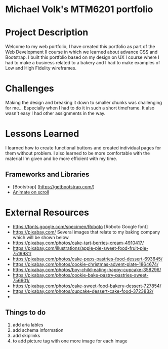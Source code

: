 # Michael Volk's MTM6201 portfolio

# Project Description 
Welcome to my web portfolio, I have created this portfolio as part of the Web Development II course in which we learned about advance CSS and Bootstrap. I built this portfolio based on my design on UX I course where I had to make a business related to a bakery and I had to make examples of Low and High Fidelity wireframes. 

# Challenges
Making the design and breaking it down to smaller chunks was challenging for me... Especially when I had to do it in such a short timeframe. It also wasn't easy I had other assignments in the way.

# Lessons Learned
I learned how to create functional buttons and created individual pages for them without problem. I also learned to be more comfortable with the material I'm given and be more efficient with my time.

## Frameworks and Libraries
- [Bootstrap] (https://getbootstrap.com/)
- [Animate on scroll](https://michalsnik.github.io/aos/)

# External Resources 
-  https://fonts.google.com/specimen/Roboto [Roboto Google font]
-  https://pixabay.com/ Several images that relate to my baking company which will be shown below
-  https://pixabay.com/photos/cake-tart-berries-cream-4910417/ 
-  https://pixabay.com/illustrations/apple-pie-sweet-food-fruit-pie-7519981/ 
-  https://pixabay.com/photos/cake-pops-pastries-food-dessert-693645/ 
-  https://pixabay.com/photos/cookie-christmas-advent-plate-1864674/ 
-  https://pixabay.com/photos/boy-child-eating-happy-cupcake-358296/ 
-  https://pixabay.com/photos/cookie-bake-pastry-pastries-sweet-756601/ 
-  https://pixabay.com/photos/cake-sweet-food-bakery-dessert-727854/ 
- https://pixabay.com/photos/cupcake-dessert-cake-food-3723832/ 
-  

## Things to do
1. add aria lables
2. add schema information
3. add skiplinks
4. to add picture tag with one more image for each image
